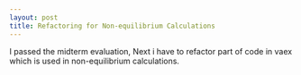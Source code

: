 ```yaml
---
layout: post
title: Refactoring for Non-equilibrium Calculations
---
```


I passed the midterm evaluation, Next i have to refactor part of code in vaex which is used in non-equilibrium calculations.